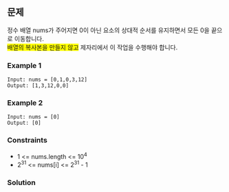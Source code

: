 
## 문제
정수 배열 nums가 주어지면 0이 아닌 요소의 상대적 순서를 유지하면서 모든 0을 끝으로 이동합니다.</br>
<span style="background: yellow">배열의 복사본을 만들지 않고</span> 제자리에서 이 작업을 수행해야 합니다.

### Example 1
```
Input: nums = [0,1,0,3,12]
Output: [1,3,12,0,0]
```

### Example 2
```
Input: nums = [0]
Output: [0]
```

### Constraints
- 1 <= nums.length <= 10<sup>4</sup>
- 2<sup>31</sup> <= nums[i] <= 2<sup>31</sup> - 1

### Solution
```javascript

```
